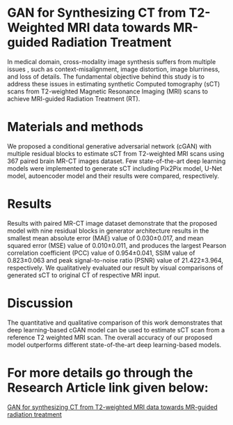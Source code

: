 # GAN for Synthesizing CT from T2-Weighted MRI data towards MR-guided Radiation Treatment
In medical domain, cross-modality image synthesis suffers from multiple issues , such as context-misalignment, image distortion, image blurriness, and loss of details. The fundamental objective behind this study is to address these issues in estimating synthetic Computed tomography (sCT) scans from T2-weighted Magnetic Resonance Imaging (MRI) scans to achieve MRI-guided Radiation Treatment (RT). 
# Materials and methods 
We proposed a conditional generative adversarial network (cGAN) with multiple residual blocks to estimate sCT from T2-weighted MRI scans using 367 paired brain MR-CT images dataset. Few state-of-the-art deep learning models were implemented to generate sCT including Pix2Pix model, U-Net model, autoencoder model and their results were compared, respectively. 
# Results 
Results with paired MR-CT image dataset demonstrate that the proposed model with nine residual blocks in generator architecture results in the smallest mean absolute error (MAE) value of 0.030±0.017, and mean squared error (MSE) value of 0.010±0.011, and produces the largest Pearson correlation coefficient (PCC) value of 0.954±0.041, SSIM value of 0.823±0.063 and peak signal-to-noise ratio (PSNR) value of 21.422±3.964, respectively. We qualitatively evaluated our result by visual comparisons of generated sCT to original CT of respective MRI input. 
# Discussion 
The quantitative and qualitative comparison of this work demonstrates that deep learning-based cGAN model can be used to estimate sCT scan from a reference T2 weighted MRI scan. The overall accuracy of our proposed model outperforms different state-of-the-art deep learning-based models.

# For more details go through the Research Article link given below:

<a href="https://link.springer.com/article/10.1007/s10334-021-00974-5"> GAN for synthesizing CT from T2-weighted MRI data towards MR-guided radiation treatment </a>
